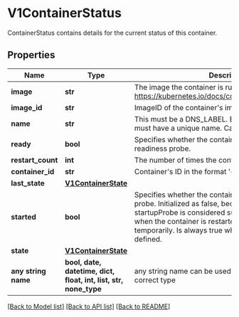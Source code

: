# V1ContainerStatus

ContainerStatus contains details for the current status of this container.

## Properties
Name | Type | Description | Notes
------------ | ------------- | ------------- | -------------
**image** | **str** | The image the container is running. More info: https://kubernetes.io/docs/concepts/containers/images. | 
**image_id** | **str** | ImageID of the container&#39;s image. | 
**name** | **str** | This must be a DNS_LABEL. Each container in a pod must have a unique name. Cannot be updated. | 
**ready** | **bool** | Specifies whether the container has passed its readiness probe. | 
**restart_count** | **int** | The number of times the container has been restarted. | 
**container_id** | **str** | Container&#39;s ID in the format &#39;&lt;type&gt;://&lt;container_id&gt;&#39;. | [optional] 
**last_state** | [**V1ContainerState**](V1ContainerState.md) |  | [optional] 
**started** | **bool** | Specifies whether the container has passed its startup probe. Initialized as false, becomes true after startupProbe is considered successful. Resets to false when the container is restarted, or if kubelet loses state temporarily. Is always true when no startupProbe is defined. | [optional] 
**state** | [**V1ContainerState**](V1ContainerState.md) |  | [optional] 
**any string name** | **bool, date, datetime, dict, float, int, list, str, none_type** | any string name can be used but the value must be the correct type | [optional]

[[Back to Model list]](../README.md#documentation-for-models) [[Back to API list]](../README.md#documentation-for-api-endpoints) [[Back to README]](../README.md)


